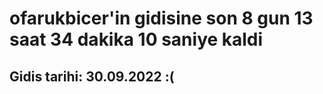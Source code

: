 # ofarukbicer'in gidisine son 8 gun 13 saat 34 dakika 10 saniye kaldi

## Gidis tarihi: 30.09.2022 :(